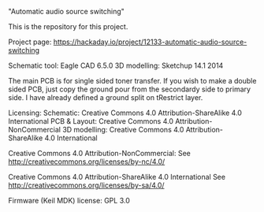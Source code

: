 "Automatic audio source switching"

This is the repository for this project.

Project page:
https://hackaday.io/project/12133-automatic-audio-source-switching

Schematic tool: Eagle CAD 6.5.0
3D modelling: Sketchup 14.1 2014

The main PCB is for single sided toner transfer.  If you wish to make a double sided
PCB, just copy the ground pour from the secondardy side to primary side.  I have already
defined a ground split on tRestrict layer.

Licensing:
Schematic: Creative Commons 4.0 Attribution-ShareAlike 4.0 International
PCB & Layout: Creative Commons 4.0 Attribution-NonCommercial
3D modelling: Creative Commons 4.0 Attribution-ShareAlike 4.0 International

Creative Commons 4.0 Attribution-NonCommercial:
See http://creativecommons.org/licenses/by-nc/4.0/

Creative Commons 4.0 Attribution-ShareAlike 4.0 International
See http://creativecommons.org/licenses/by-sa/4.0/

Firmware (Keil MDK)
license: GPL 3.0
